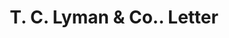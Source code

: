 ---
doi: 10.7916/D8709CHW
date_other: '1860'
date_other_textual: 1860-1869
form: correspondence
genre:
- Letters (correspondence)
name:
- T. C. Lyman & Co.
object_in_context_url: https://biggert.cul.columbia.edu/items/view/ave_biggert_01127
subject_hierarchical_geographic:
- New York, New York, United States
subject_name:
- T. C. Lyman & Co.
title: T. C. Lyman & Co.. Letter
sort_title: T. C. Lyman & Co.. Letter
call_number: ave_biggert_01127
coordinates:
- 40.71277777777778,-74.00583333333333
pid: ave_biggert_01127
identifiers: ave_biggert_01127
thumbnail: false
permalink: /biggert/ave_biggert_01127/
layout: iiif-image-page
---